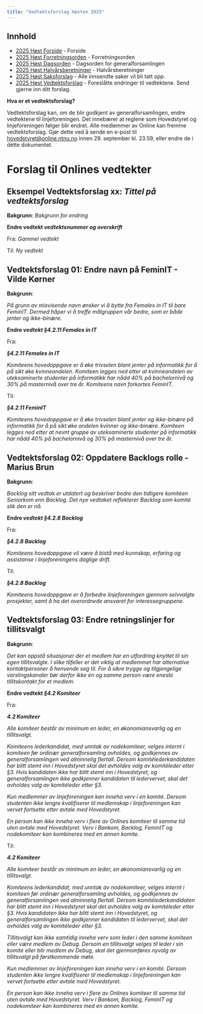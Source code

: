 ```yaml
---
title: "Vedtektsforslag Høsten 2025"
---
```


## Innhold

- [2025 Høst Forside](/generalforsamlinger/2025-h) - Forside
- [2025 Høst Forretningsorden](/generalforsamlinger/2025-h/forretningsorden) - Forretningsorden
- [2025 Høst Dagsorden](/generalforsamlinger/2025-h/dagsorden) - Dagsorden for generalforsamlingen
- [2025 Høst Halvårsberetninger](/generalforsamlinger/2025-h/aarsberetninger) - Halvårsberetninger
- [2025 Høst Saksforslag](/generalforsamlinger/2025-h/saksforslag) - Alle innsendte saker vil bli tatt opp.
- [2025 Høst Vedtektsforslag](/generalforsamlinger/2025-h/vedtekstforslag) - Foreslåtte endringer til vedtektene. Send gjerne inn ditt forslag.

**Hva er et vedtektsforslag?**

Vedtektsforslag kan, om de blir godkjent av generalforsamlingen, endre vedtektene til linjeforeningen. Det innebærer at reglene som Hovedstyret og linjeforeningen følger blir endret. Alle medlemmer av Online kan fremme vedtektsforslag. Gjør dette ved å sende en e-post til hovedstyret@online.ntnu.no innen 29. september kl. 23.59, eller endre de i dette dokumentet.

# Forslag til Onlines vedtekter

## Eksempel Vedtektsforslag xx: _Tittel på vedtektsforslag_

**Bakgrunn**:
_Bakgrunn for endring_

**Endre vedtekt _vedtektsnummer og overskrift_**

Fra:
_Gammel vedtekt_

Til:
_Ny vedtekt_

## Vedtektsforslag 01: Endre navn på FeminIT - Vilde Kørner

**Bakgrunn**:

_På grunn av misvisende navn ønsker vi å bytte fra Females in IT til bare FeminIT. Dermed håper vi å treffe målgruppen vår bedre, som er både jenter og ikke-binære._

**Endre _vedtekt §4.2.11 Females in IT_**

Fra:

**_§4.2.11 Females in IT_**

_Komiteens hovedoppgave er å øke trivselen blant jenter på informatikk for å på sikt øke kvinneandelen. Komiteen legges ned etter at kvinneandelen av uteksaminerte studenter på informatikk har nådd 40% på bachelornivå og 30% på masternivå over tre år. Komiteens navn forkortes FeminIT._

Til:

**_§4.2.11 FeminIT_**

_Komiteens hovedoppgave er å øke trivselen blant jenter og ikke-binære på informatikk for å på sikt øke andelen kvinner og ikke-binære. Komiteen legges ned etter at nevnt gruppe av uteksaminerte studenter på informatikk har nådd 40% på bachelornivå og 30% på masternivå over tre år._

## Vedtektsforslag 02: Oppdatere Backlogs rolle - Marius Brun

**Bakgrunn**:

_Backlog sitt vedtak er utdatert og beskriver bedre den tidligere komitéen Seniorkom enn Backlog. Det nye vedtaket reflekterer Backlog som komité slik den er nå._

**Endre _vedtekt §4.2.8 Backlog_**

Fra:

**_§4.2.8 Backlog_**

_Komiteens hovedoppgave vil være å bistå med kunnskap, erfaring og assistanse i linjeforeningens daglige drift._

Til:

**_§4.2.8 Backlog_**

_Komiteens hovedoppgave er å forbedre linjeforeningen gjennom selvvalgte prosjekter, samt å ha det overordnede ansvaret for interessegruppene._

## Vedtektsforslag 03: Endre retningslinjer for tillitsvalgt

**Bakgrunn**:

_Det kan oppstå situasjoner der et medlem har en utfordring knyttet til sin egen tillitsvalgte. I slike tilfeller er det viktig at medlemmet har alternative kontaktpersoner å henvende seg til. For å sikre trygge og tilgjengelige varslingskanaler bør derfor ikke én og samme person være eneste tillitskontakt for et medlem._

**Endre vedtekt _§4.2 Komiteer_**

Fra:

**_4.2 Komiteer_**

_Alle komiteer består av minimum en leder, en økonomiansvarlig og en tillitsvalgt._

_Komiteens lederkandidat, med unntak av nodekomiteer, velges internt i komiteen før ordinær generalforsamling avholdes, og godkjennes av generalforsamlingen ved alminnelig flertall. Dersom komitélederkandidaten har blitt stemt inn i Hovedstyret skal det avholdes valg av komitéleder etter §3. Hvis kandidaten ikke har blitt stemt inn i Hovedstyret, og generalforsamlingen ikke godkjenner kandidaten til ledervervet, skal det avholdes valg av komitéleder etter §3._

_Kun medlemmer av linjeforeningen kan inneha verv i en komité. Dersom studenten ikke lengre kvalifiserer til medlemskap i linjeforeningen kan vervet fortsette etter avtale med Hovedstyret._

_En person kan ikke inneha verv i flere av Onlines komiteer til samme tid uten avtale med Hovedstyret. Verv i Bankom, Backlog, FeminIT og nodekomiteer kan kombineres med en annen komite._

Til:

**_4.2 Komiteer_**

_Alle komiteer består av minimum en leder, en økonomiansvarlig og en tillitsvalgt._

_Komiteens lederkandidat, med unntak av nodekomiteer, velges internt i komiteen før ordinær generalforsamling avholdes, og godkjennes av generalforsamlingen ved alminnelig flertall. Dersom komitélederkandidaten har blitt stemt inn i Hovedstyret skal det avholdes valg av komitéleder etter §3. Hvis kandidaten ikke har blitt stemt inn i Hovedstyret, og generalforsamlingen ikke godkjenner kandidaten til ledervervet, skal det avholdes valg av komitéleder etter §3._

_Tillitsvalgt kan ikke samtidig inneha verv som leder i den samme komiteen eller være medlem av Debug. Dersom en tillitsvalgt velges til leder i sin komité eller blir medlem av Debug, skal det gjennomføres nyvalg av tillitsvalgt på førstkommende møte._

_Kun medlemmer av linjeforeningen kan inneha verv i en komité. Dersom studenten ikke lengre kvalifiserer til medlemskap i linjeforeningen kan vervet fortsette etter avtale med Hovedstyret._

_En person kan ikke inneha verv i flere av Onlines komiteer til samme tid uten avtale med Hovedstyret. Verv i Bankom, Backlog, FeminIT og nodekomiteer kan kombineres med en annen komite._